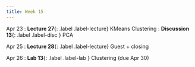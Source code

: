 ```yaml
---
title: Week 15
---
```



Apr 23
: **Lecture 27**{: .label .label-lecture} KMeans Clustering
: **Discussion 13**{: .label .label-disc } PCA

Apr 25
: **Lecture 28**{: .label .label-lecture} Guest + closing

Apr 26
: **Lab 13**{: .label .label-lab } Clustering (due Apr 30)
